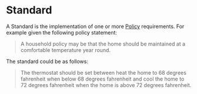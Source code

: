 # Standard

A Standard is the implementation of one or more [Policy](policy.md) requirements. For example given the following policy statement:

> A household policy may be that the home should be maintained at a comfortable temperature year round.

The standard could be as follows:

> The thermostat should be set between heat the home to 68 degrees fahrenheit when below 68 degrees fahrenheit and cool the home to 72
degrees fahrenheit when the home is above 72 degrees fahrenheit.

[^1]: [Wikipedia](https://en.wikipedia.org/wiki/Procedure_(business)).